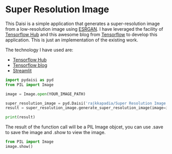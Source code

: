 # Super Resolution Image

This Daisi is a simple application that generates a super-resolution image from a low-resolution image using [ESRGAN](https://arxiv.org/pdf/1809.00219.pdf). I have leveraged the facility of [Tensorflow Hub](https://tfhub.dev/) and this awesome blog from [Tensorflow](https://www.tensorflow.org/hub/tutorials/image_enhancing) to develop this application. This is just an implementation of the existing work.

The technology I have used are:
* [Tensorflow Hub](https://tfhub.dev/)
* [Tensorflow blog](https://www.tensorflow.org/hub/tutorials/image_enhancing)
* [Streamlit](https://streamlit.io/)

```python
import pydaisi as pyd
from PIL import Image

image = Image.open(YOUR_IMAGE_PATH)

super_resolution_image = pyd.Daisi('rajkkapadia/Super Resolution Image')
result = super_resolution_image.generate_super_resolution_image(image=image).value

print(result)
```
The result of the function call will be a PIL Image objcet, you can use .save to save the image and .show to view the image.

```python
from PIL import Image
image.show()
```